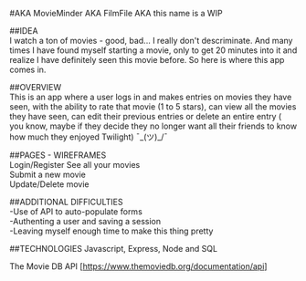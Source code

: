 
#AKA MovieMinder AKA FilmFile AKA this name is a WIP  
  
##IDEA  
I watch a ton of movies - good, bad... I really don't descriminate.  And many times I have found myself starting a movie, only to get 20 minutes into it and realize I have definitely seen this movie before. So here is where this app comes in.  
  
##OVERVIEW  
This is an app where a user logs in and makes entries on movies they have seen, with the ability to rate that movie (1 to 5 stars), can view all the movies they have seen, can edit their previous entries or delete an entire entry ( you know, maybe if they decide they no longer want all their friends to know how much they enjoyed Twilight)  ¯\_(ツ)_/¯  

##PAGES - WIREFRAMES  
Login/Register
See all your movies    
Submit a new movie  
Update/Delete movie  
  
##ADDITIONAL DIFFICULTIES  
-Use of API to auto-populate forms  
-Authenting a user and saving a session  
-Leaving myself enough time to make this thing pretty
  
##TECHNOLOGIES
Javascript, Express, Node and SQL 
  
The Movie DB API [https://www.themoviedb.org/documentation/api]  
  

